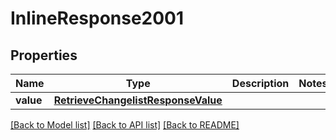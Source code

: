 # InlineResponse2001

## Properties
Name | Type | Description | Notes
------------ | ------------- | ------------- | -------------
**value** | [**RetrieveChangelistResponseValue**](RetrieveChangelistResponseValue.md) |  | 

[[Back to Model list]](../README.md#documentation-for-models) [[Back to API list]](../README.md#documentation-for-api-endpoints) [[Back to README]](../README.md)

